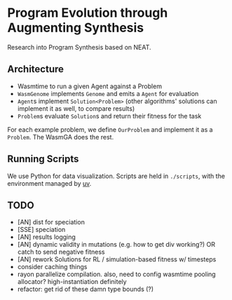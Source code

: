 # Program Evolution through Augmenting Synthesis

Research into Program Synthesis based on NEAT.

## Architecture

- Wasmtime to run a given Agent against a Problem
- `WasmGenome` implements `Genome` and emits a `Agent` for evaluation
- `Agent`s implement `Solution<Problem>` (other algorithms' solutions can implement it as well, to compare results)
- `Problem`s evaluate `Solution`s and return their fitness for the task

For each example problem, we define `OurProblem` and implement it as a `Problem`. The WasmGA does the rest.

## Running Scripts

We use Python for data visualization. Scripts are held in `./scripts`, with the environment managed by [uv](https://docs.astral.sh/uv/).

## TODO

- [AN] dist for speciation
- [SSE] speciation
- [AN] results logging
- [AN] dynamic validity in mutations (e.g. how to get div working?) OR catch to send negative fitness
- [AN] rework Solutions for RL / simulation-based fitness w/ timesteps
- consider caching things
- rayon parallelize compilation. also, need to config wasmtime pooling allocator? high-instantiation definitely
- refactor: get rid of these damn type bounds (?)
